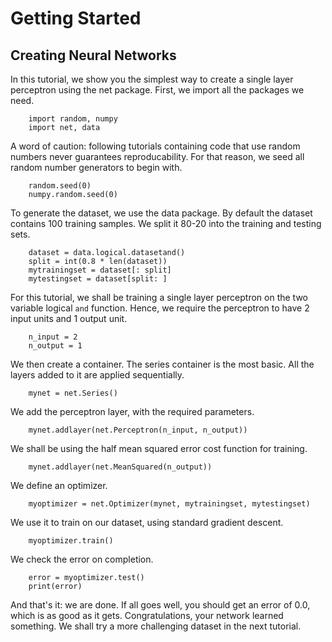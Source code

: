 # Getting Started

## Creating Neural Networks

In this tutorial, we show you the simplest way to create a single layer
perceptron using the net package. First, we import all the packages we need.

		import random, numpy
		import net, data

A word of caution: following tutorials containing code that use random numbers
never guarantees reproducability. For that reason, we seed all random number
generators to begin with.

		random.seed(0)
		numpy.random.seed(0)

To generate the dataset, we use the data package. By default the dataset
contains 100 training samples. We split it 80-20 into the training and testing
sets.

		dataset = data.logical.datasetand()
		split = int(0.8 * len(dataset))
		mytrainingset = dataset[: split]
		mytestingset = dataset[split: ]

For this tutorial, we shall be training a single layer perceptron on the
two variable logical `and` function. Hence, we require the perceptron to have
2 input units and 1 output unit.

		n_input = 2
		n_output = 1

We then create a container. The series container is the most basic. All the
layers added to it are applied sequentially.

		mynet = net.Series()

We add the perceptron layer, with the required parameters.

		mynet.addlayer(net.Perceptron(n_input, n_output))

We shall be using the half mean squared error cost function for training.

		mynet.addlayer(net.MeanSquared(n_output))

We define an optimizer.

		myoptimizer = net.Optimizer(mynet, mytrainingset, mytestingset)

We use it to train on our dataset, using standard gradient descent.

		myoptimizer.train()

We check the error on completion.

		error = myoptimizer.test()
		print(error)

And that's it: we are done. If all goes well, you should get an error of 0.0,
which is as good as it gets. Congratulations, your network learned something.
We shall try a more challenging dataset in the next tutorial.
